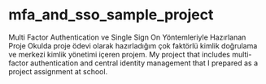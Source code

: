 # mfa_and_sso_sample_project
Multi Factor Authentication ve Single Sign On Yöntemleriyle Hazırlanan Proje
Okulda proje ödevi olarak hazırladığım çok faktörlü kimlik doğrulama ve merkezi kimlik yönetimi içeren projem.
My project that includes multi-factor authentication and central identity management that I prepared as a project assignment at school.
